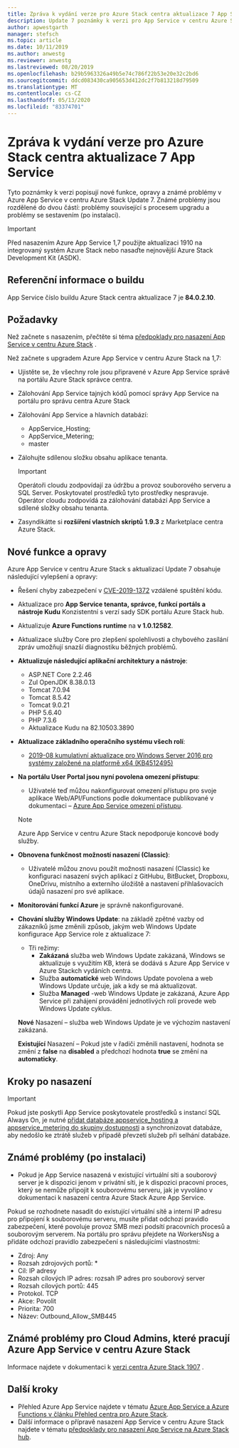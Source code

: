 ```yaml
---
title: Zpráva k vydání verze pro Azure Stack centra aktualizace 7 App Service
description: Update 7 poznámky k verzi pro App Service v centru Azure Stack, včetně nových funkcí, oprav a známých problémů.
author: apwestgarth
manager: stefsch
ms.topic: article
ms.date: 10/11/2019
ms.author: anwestg
ms.reviewer: anwestg
ms.lastreviewed: 08/20/2019
ms.openlocfilehash: b29b5963326a49b5e74c786f22b53e20e32c2bd6
ms.sourcegitcommit: ddcd083430ca905653d412dc2f7b813218d79509
ms.translationtype: MT
ms.contentlocale: cs-CZ
ms.lasthandoff: 05/13/2020
ms.locfileid: "83374701"
---
```

# <a name="app-service-on-azure-stack-hub-update-7-release-notes"></a>Zpráva k vydání verze pro Azure Stack centra aktualizace 7 App Service

Tyto poznámky k verzi popisují nové funkce, opravy a známé problémy v Azure App Service v centru Azure Stack Update 7. Známé problémy jsou rozdělené do dvou částí: problémy související s procesem upgradu a problémy se sestavením (po instalaci).

> [!IMPORTANT]
> Před nasazením Azure App Service 1,7 použijte aktualizaci 1910 na integrovaný systém Azure Stack nebo nasaďte nejnovější Azure Stack Development Kit (ASDK).

## <a name="build-reference"></a>Referenční informace o buildu

App Service číslo buildu Azure Stack centra aktualizace 7 je **84.0.2.10**.

## <a name="prerequisites"></a>Požadavky

Než začnete s nasazením, přečtěte si téma [předpoklady pro nasazení App Service v centru Azure Stack](azure-stack-app-service-before-you-get-started.md) .

Než začnete s upgradem Azure App Service v centru Azure Stack na 1,7:

- Ujistěte se, že všechny role jsou připravené v Azure App Service správě na portálu Azure Stack správce centra.

- Zálohování App Service tajných kódů pomocí správy App Service na portálu pro správu centra Azure Stack

- Zálohování App Service a hlavních databází:
  - AppService_Hosting;
  - AppService_Metering;
  - master

- Zálohujte sdílenou složku obsahu aplikace tenanta.

  > [!Important]
  > Operátoři cloudu zodpovídají za údržbu a provoz souborového serveru a SQL Server.  Poskytovatel prostředků tyto prostředky nespravuje.  Operátor cloudu zodpovídá za zálohování databází App Service a sdílené složky obsahu tenanta.

- Zasyndikátte si **rozšíření vlastních skriptů** **1.9.3** z Marketplace centra Azure Stack.

## <a name="new-features-and-fixes"></a>Nové funkce a opravy

Azure App Service v centru Azure Stack s aktualizací Update 7 obsahuje následující vylepšení a opravy:

- Řešení chyby zabezpečení v [CVE-2019-1372](https://portal.msrc.microsoft.com/en-US/security-guidance/advisory/CVE-2019-1372) vzdálené spuštění kódu.

- Aktualizace pro **App Service tenanta, správce, funkcí portáls a nástroje Kudu** Konzistentní s verzí sady SDK portálu Azure Stack hub.

- Aktualizuje **Azure Functions runtime** na **v 1.0.12582**.

- Aktualizace služby Core pro zlepšení spolehlivosti a chybového zasílání zpráv umožňují snazší diagnostiku běžných problémů.

- **Aktualizuje následující aplikační architektury a nástroje**:

  - ASP.NET Core 2.2.46
  - Zul OpenJDK 8.38.0.13
  - Tomcat 7.0.94
  - Tomcat 8.5.42
  - Tomcat 9.0.21
  - PHP 5.6.40
  - PHP 7.3.6
  - Aktualizace Kudu na 82.10503.3890

- **Aktualizace základního operačního systému všech rolí**:
  - [2019-08 kumulativní aktualizace pro Windows Server 2016 pro systémy založené na platformě x64 (KB4512495)](https://support.microsoft.com/help/4512495)

- **Na portálu User Portal jsou nyní povolena omezení přístupu**:
  - Uživatelé teď můžou nakonfigurovat omezení přístupu pro svoje aplikace Web/API/Functions podle dokumentace publikované v dokumentaci – [Azure App Service omezení přístupu](https://docs.microsoft.com/azure/app-service/app-service-ip-restrictions).
  
  > [!NOTE]
  > Azure App Service v centru Azure Stack nepodporuje koncové body služby.

- **Obnovena funkčnost možností nasazení (Classic)**:
  - Uživatelé můžou znovu použít možnosti nasazení (Classic) ke konfiguraci nasazení svých aplikací z GitHubu, BitBucket, Dropboxu, OneDrivu, místního a externího úložiště a nastavení přihlašovacích údajů nasazení pro své aplikace.

- **Monitorování funkcí Azure** je správně nakonfigurované.

- **Chování služby Windows Update**: na základě zpětné vazby od zákazníků jsme změnili způsob, jakým web Windows Update konfigurace App Service role z aktualizace 7:
  - Tři režimy:
    - **Zakázaná** služba web Windows Update zakázaná, Windows se aktualizuje s využitím KB, která se dodává s Azure App Service v Azure Stackch vydáních centra.
    - Služba **automatické** web Windows Update povolena a web Windows Update určuje, jak a kdy se má aktualizovat.
    - Služba **Managed** -web Windows Update je zakázaná, Azure App Service při zahájení provádění jednotlivých rolí provede web Windows Update cyklus.

  **Nové** Nasazení – služba web Windows Update je ve výchozím nastavení zakázaná.

  **Existující** Nasazení – Pokud jste v řadiči změnili nastavení, hodnota se změní z **false** na **disabled** a předchozí hodnota **true** se změní na **automaticky**.

## <a name="post-deployment-steps"></a>Kroky po nasazení

> [!IMPORTANT]
> Pokud jste poskytli App Service poskytovatele prostředků s instancí SQL Always On, je nutné [přidat databáze appservice_hosting a appservice_metering do skupiny dostupnosti](https://docs.microsoft.com/sql/database-engine/availability-groups/windows/availability-group-add-a-database) a synchronizovat databáze, aby nedošlo ke ztrátě služeb v případě převzetí služeb při selhání databáze.

## <a name="known-issues-post-installation"></a>Známé problémy (po instalaci)

- Pokud je App Service nasazená v existující virtuální síti a souborový server je k dispozici jenom v privátní síti, je k dispozici pracovní proces, který se nemůže připojit k souborovému serveru, jak je vyvoláno v dokumentaci k nasazení centra Azure Stack Azure App Service.

Pokud se rozhodnete nasadit do existující virtuální sítě a interní IP adresu pro připojení k souborovému serveru, musíte přidat odchozí pravidlo zabezpečení, které povoluje provoz SMB mezi podsítí pracovních procesů a souborovým serverem. Na portálu pro správu přejdete na WorkersNsg a přidáte odchozí pravidlo zabezpečení s následujícími vlastnostmi:

* Zdroj: Any
* Rozsah zdrojových portů: *
* Cíl: IP adresy
* Rozsah cílových IP adres: rozsah IP adres pro souborový server
* Rozsah cílových portů: 445
* Protokol. TCP
* Akce: Povolit
* Priorita: 700
* Název: Outbound_Allow_SMB445

## <a name="known-issues-for-cloud-admins-operating-azure-app-service-on-azure-stack-hub"></a>Známé problémy pro Cloud Admins, které pracují Azure App Service v centru Azure Stack

Informace najdete v dokumentaci k [verzi centra Azure Stack 1907](azure-stack-release-notes-1907.md) .

## <a name="next-steps"></a>Další kroky

- Přehled Azure App Service najdete v tématu [Azure App Service a Azure Functions v článku Přehled centra pro Azure Stack](azure-stack-app-service-overview.md).
- Další informace o přípravě nasazení App Service v centru Azure Stack najdete v tématu [předpoklady pro nasazení App Service na Azure Stack hub](azure-stack-app-service-before-you-get-started.md).
